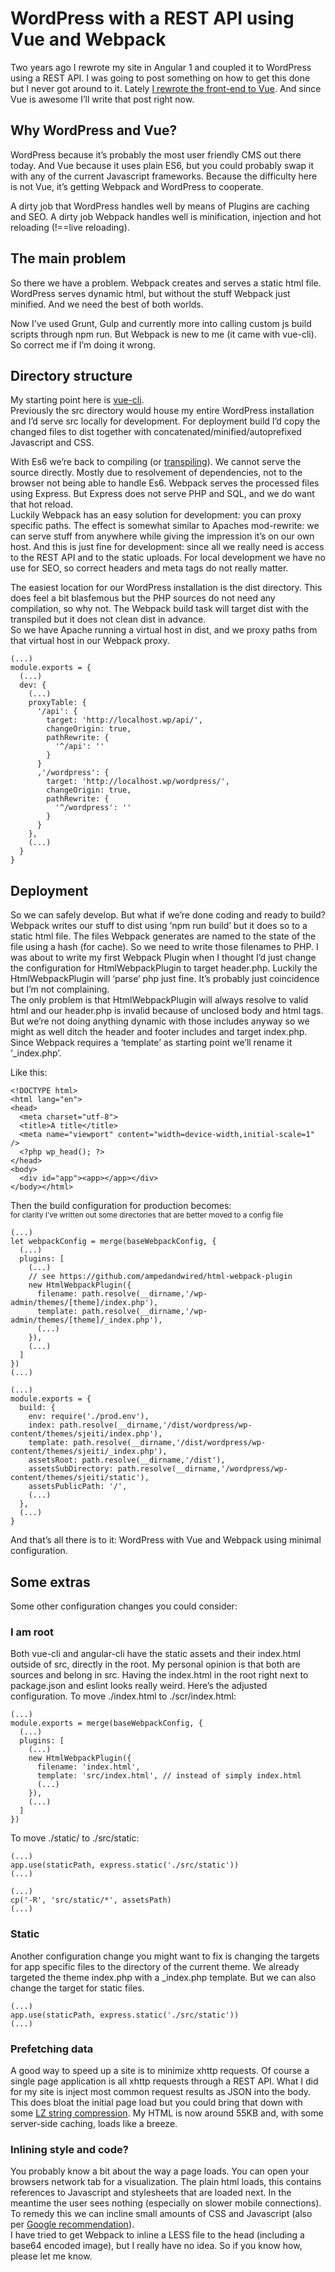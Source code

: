 <!--
  id: 3122
  date: 2016-12-24T08:49:00
  modified: 2017-01-14T11:32:35
  slug: wordpress-rest-api-using-vue-webpack
  type: post
  excerpt: <p>Two years ago I rewrote my site in Angular 1 and coupled it to WordPress using a REST API. I was going to post something on how to get this done but I never got around to it. Lately I rewrote the front-end to Vue. And since Vue is awesome I&#8217;ll write that post right [&hellip;]</p> 
  content: <p>Two years ago I rewrote my site in Angular 1 and coupled it to WordPress using a REST API. I was going to post something on how to get this done but I never got around to it. Lately <a href="/angular-two-versus-vue">I rewrote the front-end to Vue</a>. And since Vue is awesome I&#8217;ll write that post right now.</p> <h2>Why WordPress and Vue?</h2> <p>WordPress because it&#8217;s probably the most user friendly CMS out there today. And Vue because it uses plain ES6, but you could probably swap it with any of the current Javascript frameworks. Because the difficulty here is not Vue, it&#8217;s getting Webpack and WordPress to cooperate.</p> <p>A dirty job that WordPress handles well by means of Plugins are caching and SEO. A dirty job Webpack handles well is minification, injection and hot reloading (!==live reloading).</p> <h2>The main problem</h2> <p>So there we have a problem. Webpack creates and serves a static html file. WordPress serves dynamic html, but without the stuff Webpack just minified. And we need the best of both worlds.</p> <p>Now I&#8217;ve used Grunt, Gulp and currently more into calling custom js build scripts through npm run. But Webpack is new to me (it came with vue-cli). So correct me if I&#8217;m doing it wrong.</p> <h2>Directory structure</h2> <p>My starting point here is <a href="https://github.com/vuejs/vue-cli">vue-cli</a>.<br /> Previously the src directory would house my entire WordPress installation and I&#8217;d serve src locally for development. For deployment build I&#8217;d copy the changed files to dist together with concatenated/minified/autoprefixed Javascript and CSS.</p> <p>With Es6 we&#8217;re back to compiling (or <a href="https://en.wikipedia.org/wiki/Source-to-source_compiler" target="_blank">transpiling</a>). We cannot serve the source directly. Mostly due to resolvement of dependencies, not to the browser not being able to handle Es6. Webpack serves the processed files using Express. But Express does not serve PHP and SQL, and we do want that hot reload.<br /> Luckily Webpack has an easy solution for development: you can proxy specific paths. The effect is somewhat similar to Apaches mod-rewrite: we can serve stuff from anywhere while giving the impression it&#8217;s on our own host. And this is just fine for development: since all we really need is access to the REST API and to the static uploads. For local development we have no use for SEO, so correct headers and meta tags do not really matter.</p> <p>The easiest location for our WordPress installation is the dist directory. This does feel a bit blasfemous but the PHP sources do not need any compilation, so why not. The Webpack build task will target dist with the transpiled but it does not clean dist in advance.<br /> So we have Apache running a virtual host in dist, and we proxy paths from that virtual host in our Webpack proxy.</p> <pre><code data-language="javascript" data-filename="./config/index.js">(...)  module.exports = {    (...)    dev: {      (...)      proxyTable: {        '/api': {          target: 'http://localhost.wp/api/',          changeOrigin: true,          pathRewrite: {            '^/api': ''          }        }        ,'/wordpress': {          target: 'http://localhost.wp/wordpress/',          changeOrigin: true,          pathRewrite: {            '^/wordpress': ''          }        }      },      (...)    }  }</code></pre> <h2>Deployment</h2> <p>So we can safely develop. But what if we&#8217;re done coding and ready to build?<br /> Webpack writes our stuff to dist using &#8216;npm run build&#8217; but it does so to a static html file. The files Webpack generates are named to the state of the file using a hash (for cache). So we need to write those filenames to PHP. I was about to write my first Webpack Plugin when I thought I&#8217;d just change the configuration for HtmlWebpackPlugin to target header.php. Luckily the HtmlWebpackPlugin  will &#8216;parse&#8217; php just fine. It&#8217;s probably just coincidence but I&#8217;m not complaining.<br /> The only problem is that HtmlWebpackPlugin will always resolve to valid html and our header.php is invalid because of unclosed body and html tags. But we&#8217;re not doing anything dynamic with those includes anyway so we might as well ditch the header and footer includes and target index.php. Since Webpack requires a &#8216;template&#8217; as starting point we&#8217;ll rename it &#8216;_index.php&#8217;.</p> <p>Like this:</p> <pre><code data-language="PHP" data-filename="./dist/wordpress/wp-content/themes/[name]/_index.php">&lt;!DOCTYPE html&gt;  &lt;html lang="en"&gt;  &lt;head&gt;    &lt;meta charset="utf-8"&gt;    &lt;title&gt;A title&lt;/title&gt;    &lt;meta name="viewport" content="width=device-width,initial-scale=1" /&gt;    &lt;?php wp_head(); ?&gt;  &lt;/head&gt;  &lt;body&gt;    &lt;div id="app"&gt;&lt;app&gt;&lt;/app&gt;&lt;/div&gt;  &lt;/body&gt;&lt;/html&gt;</code></pre> <p>Then the build configuration for production becomes:<br /> <small>for clarity I&#8217;ve written out some directories that are better moved to a config file</small></p> <pre><code data-language="javascript" data-filename="./build/webpack.prod.conf.js">(...)  let webpackConfig = merge(baseWebpackConfig, {    (...)    plugins: [      (...)      // see https://github.com/ampedandwired/html-webpack-plugin      new HtmlWebpackPlugin({        filename: path.resolve(__dirname,'/wp-admin/themes/[theme]/index.php'),        template: path.resolve(__dirname,'/wp-admin/themes/[theme]/_index.php'),        (...)      }),      (...)    ]  })  (...)  </code></pre> <pre><code data-language="javascript" data-filename="./config/index.js">(...)  module.exports = {    build: {      env: require('./prod.env'),      index: path.resolve(__dirname,'/dist/wordpress/wp-content/themes/sjeiti/index.php'),      template: path.resolve(__dirname,'/dist/wordpress/wp-content/themes/sjeiti/_index.php'),      assetsRoot: path.resolve(__dirname,'/dist'),      assetsSubDirectory: path.resolve(__dirname,'/wordpress/wp-content/themes/sjeiti/static'),      assetsPublicPath: '/',      (...)    },    (...)  }</code></pre> <p>And that&#8217;s all there is to it: WordPress with Vue and Webpack using minimal configuration.</p> <h2>Some extras</h2> <p>Some other configuration changes you could consider:</p> <h3>I am root</h3> <p>Both vue-cli and angular-cli have the static assets and their index.html outside of src, directly in the root. My personal opinion is that both are sources and belong in src. Having the index.html in the root right next to package.json and eslint looks really weird. Here&#8217;s the adjusted configuration. To move ./index.html to ./scr/index.html:</p> <pre><code data-language="javascript" data-filename="./config/index.js">(...)  module.exports = merge(baseWebpackConfig, {    (...)    plugins: [      (...)      new HtmlWebpackPlugin({        filename: 'index.html',        template: 'src/index.html', // instead of simply index.html        (...)      }),      (...)    ]  })</code></pre> <p>To move ./static/ to ./src/static:</p> <pre><code data-language="javascript" data-filename="./build/dev-server.js">(...)  app.use(staticPath, express.static('./src/static'))  (...)</code></pre> <pre><code data-language="javascript" data-filename="./build/build.js">(...)  cp('-R', 'src/static/*', assetsPath)  (...)</code></pre> <h3>Static</h3> <p>Another configuration change you might want to fix is changing the targets for app specific files to the directory of the current theme. We already targeted the theme index.php with a _index.php template. But we can also change the target for static files.</p> <pre><code data-language="javascript" data-filename="./build/dev-server.js">(...)  app.use(staticPath, express.static('./src/static'))  (...)</code></pre> <h3>Prefetching data</h3> <p>A good way to speed up a site is to minimize xhttp requests. Of course a single page application is all xhttp requests through a REST API. What I did for my site is inject most common request results as JSON into the body. This does bloat the initial page load but you could bring that down with some <a href="https://github.com/pieroxy/lz-string">LZ string compression</a>. My HTML is now around 55KB and, with some server-side caching, loads like a breeze.</p> <h3>Inlining style and code?</h3> <p>You probably know a bit about the way a page loads. You can open your browsers network tab for a visualization. The plain html loads, this contains references to Javascript and stylesheets that are loaded next. In the meantime the user sees nothing (especially on slower mobile connections). To remedy this we can incline small amounts of CSS and Javascript (also per <a href="https://developers.google.com/speed/docs/insights/OptimizeCSSDelivery">Google recommendation</a>).<br /> I have tried to get Webpack to inline a LESS file to the head (including a base64 encoded image), but I really have no idea. So if you know how, please let me know.</p> 
  categories: code,Javascript,backend
  tags: Wordpress,Vue,Webpack
-->

# WordPress with a REST API using Vue and Webpack

<p>Two years ago I rewrote my site in Angular 1 and coupled it to WordPress using a REST API. I was going to post something on how to get this done but I never got around to it. Lately <a href="/angular-two-versus-vue">I rewrote the front-end to Vue</a>. And since Vue is awesome I&#8217;ll write that post right now.</p>
<h2>Why WordPress and Vue?</h2>
<p>WordPress because it&#8217;s probably the most user friendly CMS out there today. And Vue because it uses plain ES6, but you could probably swap it with any of the current Javascript frameworks. Because the difficulty here is not Vue, it&#8217;s getting Webpack and WordPress to cooperate.</p>
<p>A dirty job that WordPress handles well by means of Plugins are caching and SEO. A dirty job Webpack handles well is minification, injection and hot reloading (!==live reloading).</p>
<h2>The main problem</h2>
<p>So there we have a problem. Webpack creates and serves a static html file. WordPress serves dynamic html, but without the stuff Webpack just minified. And we need the best of both worlds.</p>
<p>Now I&#8217;ve used Grunt, Gulp and currently more into calling custom js build scripts through npm run. But Webpack is new to me (it came with vue-cli). So correct me if I&#8217;m doing it wrong.</p>
<h2>Directory structure</h2>
<p>My starting point here is <a href="https://github.com/vuejs/vue-cli">vue-cli</a>.<br />
Previously the src directory would house my entire WordPress installation and I&#8217;d serve src locally for development. For deployment build I&#8217;d copy the changed files to dist together with concatenated/minified/autoprefixed Javascript and CSS.</p>
<p>With Es6 we&#8217;re back to compiling (or <a href="https://en.wikipedia.org/wiki/Source-to-source_compiler" target="_blank">transpiling</a>). We cannot serve the source directly. Mostly due to resolvement of dependencies, not to the browser not being able to handle Es6. Webpack serves the processed files using Express. But Express does not serve PHP and SQL, and we do want that hot reload.<br />
Luckily Webpack has an easy solution for development: you can proxy specific paths. The effect is somewhat similar to Apaches mod-rewrite: we can serve stuff from anywhere while giving the impression it&#8217;s on our own host. And this is just fine for development: since all we really need is access to the REST API and to the static uploads. For local development we have no use for SEO, so correct headers and meta tags do not really matter.</p>
<p>The easiest location for our WordPress installation is the dist directory. This does feel a bit blasfemous but the PHP sources do not need any compilation, so why not. The Webpack build task will target dist with the transpiled but it does not clean dist in advance.<br />
So we have Apache running a virtual host in dist, and we proxy paths from that virtual host in our Webpack proxy.</p>
<pre><code data-language="javascript" data-filename="./config/index.js">(...)
module.exports = {
  (...)
  dev: {
    (...)
    proxyTable: {
      '/api': {
        target: 'http://localhost.wp/api/',
        changeOrigin: true,
        pathRewrite: {
          '^/api': ''
        }
      }
      ,'/wordpress': {
        target: 'http://localhost.wp/wordpress/',
        changeOrigin: true,
        pathRewrite: {
          '^/wordpress': ''
        }
      }
    },
    (...)
  }
}</code></pre>
<h2>Deployment</h2>
<p>So we can safely develop. But what if we&#8217;re done coding and ready to build?<br />
Webpack writes our stuff to dist using &#8216;npm run build&#8217; but it does so to a static html file. The files Webpack generates are named to the state of the file using a hash (for cache). So we need to write those filenames to PHP. I was about to write my first Webpack Plugin when I thought I&#8217;d just change the configuration for HtmlWebpackPlugin to target header.php. Luckily the HtmlWebpackPlugin  will &#8216;parse&#8217; php just fine. It&#8217;s probably just coincidence but I&#8217;m not complaining.<br />
The only problem is that HtmlWebpackPlugin will always resolve to valid html and our header.php is invalid because of unclosed body and html tags. But we&#8217;re not doing anything dynamic with those includes anyway so we might as well ditch the header and footer includes and target index.php. Since Webpack requires a &#8216;template&#8217; as starting point we&#8217;ll rename it &#8216;_index.php&#8217;.</p>
<p>Like this:</p>
<pre><code data-language="PHP" data-filename="./dist/wordpress/wp-content/themes/[name]/_index.php">&lt;!DOCTYPE html&gt;
&lt;html lang="en"&gt;
&lt;head&gt;
  &lt;meta charset="utf-8"&gt;
  &lt;title&gt;A title&lt;/title&gt;
  &lt;meta name="viewport" content="width=device-width,initial-scale=1" /&gt;
  &lt;?php wp_head(); ?&gt;
&lt;/head&gt;
&lt;body&gt;
  &lt;div id="app"&gt;&lt;app&gt;&lt;/app&gt;&lt;/div&gt;
&lt;/body&gt;&lt;/html&gt;</code></pre>
<p>Then the build configuration for production becomes:<br />
<small>for clarity I&#8217;ve written out some directories that are better moved to a config file</small></p>
<pre><code data-language="javascript" data-filename="./build/webpack.prod.conf.js">(...)
let webpackConfig = merge(baseWebpackConfig, {
  (...)
  plugins: [
    (...)
    // see https://github.com/ampedandwired/html-webpack-plugin
    new HtmlWebpackPlugin({
      filename: path.resolve(__dirname,'/wp-admin/themes/[theme]/index.php'),
      template: path.resolve(__dirname,'/wp-admin/themes/[theme]/_index.php'),
      (...)
    }),
    (...)
  ]
})
(...)
</code></pre>
<pre><code data-language="javascript" data-filename="./config/index.js">(...)
module.exports = {
  build: {
    env: require('./prod.env'),
    index: path.resolve(__dirname,'/dist/wordpress/wp-content/themes/sjeiti/index.php'),
    template: path.resolve(__dirname,'/dist/wordpress/wp-content/themes/sjeiti/_index.php'),
    assetsRoot: path.resolve(__dirname,'/dist'),
    assetsSubDirectory: path.resolve(__dirname,'/wordpress/wp-content/themes/sjeiti/static'),
    assetsPublicPath: '/',
    (...)
  },
  (...)
}</code></pre>
<p>And that&#8217;s all there is to it: WordPress with Vue and Webpack using minimal configuration.</p>
<h2>Some extras</h2>
<p>Some other configuration changes you could consider:</p>
<h3>I am root</h3>
<p>Both vue-cli and angular-cli have the static assets and their index.html outside of src, directly in the root. My personal opinion is that both are sources and belong in src. Having the index.html in the root right next to package.json and eslint looks really weird. Here&#8217;s the adjusted configuration. To move ./index.html to ./scr/index.html:</p>
<pre><code data-language="javascript" data-filename="./config/index.js">(...)
module.exports = merge(baseWebpackConfig, {
  (...)
  plugins: [
    (...)
    new HtmlWebpackPlugin({
      filename: 'index.html',
      template: 'src/index.html', // instead of simply index.html
      (...)
    }),
    (...)
  ]
})</code></pre>
<p>To move ./static/ to ./src/static:</p>
<pre><code data-language="javascript" data-filename="./build/dev-server.js">(...)
app.use(staticPath, express.static('./src/static'))
(...)</code></pre>
<pre><code data-language="javascript" data-filename="./build/build.js">(...)
cp('-R', 'src/static/*', assetsPath)
(...)</code></pre>
<h3>Static</h3>
<p>Another configuration change you might want to fix is changing the targets for app specific files to the directory of the current theme. We already targeted the theme index.php with a _index.php template. But we can also change the target for static files.</p>
<pre><code data-language="javascript" data-filename="./build/dev-server.js">(...)
app.use(staticPath, express.static('./src/static'))
(...)</code></pre>
<h3>Prefetching data</h3>
<p>A good way to speed up a site is to minimize xhttp requests. Of course a single page application is all xhttp requests through a REST API. What I did for my site is inject most common request results as JSON into the body. This does bloat the initial page load but you could bring that down with some <a href="https://github.com/pieroxy/lz-string">LZ string compression</a>. My HTML is now around 55KB and, with some server-side caching, loads like a breeze.</p>
<h3>Inlining style and code?</h3>
<p>You probably know a bit about the way a page loads. You can open your browsers network tab for a visualization. The plain html loads, this contains references to Javascript and stylesheets that are loaded next. In the meantime the user sees nothing (especially on slower mobile connections). To remedy this we can incline small amounts of CSS and Javascript (also per <a href="https://developers.google.com/speed/docs/insights/OptimizeCSSDelivery">Google recommendation</a>).<br />
I have tried to get Webpack to inline a LESS file to the head (including a base64 encoded image), but I really have no idea. So if you know how, please let me know.</p>

